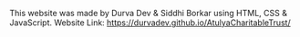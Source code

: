 This website was made by Durva Dev & Siddhi Borkar using HTML, CSS & JavaScript.
Website Link: https://durvadev.github.io/AtulyaCharitableTrust/
